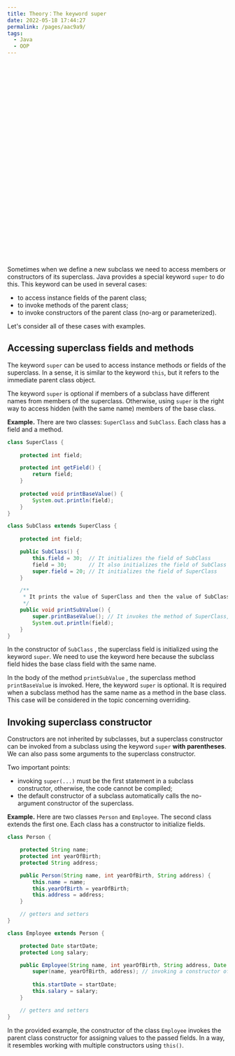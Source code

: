 ```yaml
---
title: Theory：The keyword super
date: 2022-05-18 17:44:27
permalink: /pages/aac9a9/
tags:
  - Java
  - OOP
---
```


<div style="background-image: url(https://cdn.jsdelivr.net/gh/JimFKppt/Pictures@master/static_files/img/milad-fakurian-UiiHVEyxtyA-unsplash.jpg); background-size: cover;">
    <iframe :src="$withBase('/markmap/Markmap_Theory：The keyword super.html')" width="100%" height="450" frameborder="0" scrolling="No" leftmargin="0" topmargin="0"></iframe>
</div>

Sometimes when we define a new subclass we need to access members or constructors of its superclass. Java provides a special keyword `super` to do this. This keyword can be used in several cases:

- to access instance fields of the parent class;
- to invoke methods of the parent class;
- to invoke constructors of the parent class (no-arg or parameterized).

Let's consider all of these cases with examples.

## Accessing superclass fields and methods

The keyword `super` can be used to access instance methods or fields of the superclass. In a sense, it is similar to the keyword `this`, but it refers to the immediate parent class object.



The keyword `super` is optional if members of a subclass have different names from members of the superclass. Otherwise, using `super` is the right way to access hidden (with the same name) members of the base class.



**Example.** There are two classes: `SuperClass` and `SubClass`. Each class has a field and a method.

```java
class SuperClass {
    
    protected int field;

    protected int getField() {
        return field;
    }
    
    protected void printBaseValue() {
        System.out.println(field);
    }
}

class SubClass extends SuperClass {
    
    protected int field;

    public SubClass() {
        this.field = 30;  // It initializes the field of SubClass
        field = 30;       // It also initializes the field of SubClass
        super.field = 20; // It initializes the field of SuperClass
    }

    /**     
     * It prints the value of SuperClass and then the value of SubClass
     */
    public void printSubValue() {
        super.printBaseValue(); // It invokes the method of SuperClass, super is optional here
        System.out.println(field);
    }
}
```

In the constructor of `SubClass` , the superclass field is initialized using the keyword `super`. We need to use the keyword here because the subclass field hides the base class field with the same name.

In the body of the method `printSubValue` , the superclass method `printBaseValue` is invoked. Here, the keyword `super` is optional. It is required when a subclass method has the same name as a method in the base class. This case will be considered in the topic concerning overriding.

## Invoking superclass constructor

Constructors are not inherited by subclasses, but a superclass constructor can be invoked from a subclass using the keyword `super` **with parentheses**. We can also pass some arguments to the superclass constructor.



Two important points:



- invoking `super(...)` must be the first statement in a subclass constructor, otherwise, the code cannot be compiled;
- the default constructor of a subclass automatically calls the no-argument constructor of the superclass.

**Example.** Here are two classes `Person` and `Employee`. The second class extends the first one. Each class has a constructor to initialize fields.

```java
class Person {

    protected String name;
    protected int yearOfBirth;
    protected String address;

    public Person(String name, int yearOfBirth, String address) {
        this.name = name;
        this.yearOfBirth = yearOfBirth;
        this.address = address;
    }

    // getters and setters
}

class Employee extends Person {

    protected Date startDate;
    protected Long salary;

    public Employee(String name, int yearOfBirth, String address, Date startDate, Long salary) {
        super(name, yearOfBirth, address); // invoking a constructor of the superclass
        
        this.startDate = startDate;
        this.salary = salary;
    }

    // getters and setters
}
```

In the provided example, the constructor of the class `Employee` invokes the parent class constructor for assigning values to the passed fields. In a way, it resembles working with multiple constructors using `this()`.